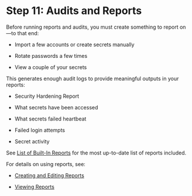 [title]: # (11. Audits and Reports)
[tags]: # (Audit,Report)
[priority]: # (1011)

# Step 11: Audits and Reports

Before running reports and audits, you must create something to report on—to that end:

- Import a few accounts or create secrets manually

- Rotate passwords a few times

- View a couple of your secrets

This generates enough audit logs to provide meaningful outputs in your reports:

- Security Hardening Report

- What secrets have been accessed

- What secrets failed heartbeat

- Failed login attempts

- Secret activity

See [List of Built-In Reports](../../reports/built-in-reports/index.md) for the most up-to-date list of reports included.

For details on using reports, see:

- [Creating and Editing Reports](../../reports/creating-and-editing-reports/index.md)

- [Viewing Reports](../../reports/viewing-reports/index.md)
